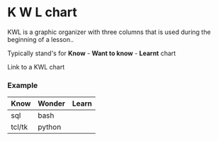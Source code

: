 # K W L chart

KWL is a graphic organizer with three columns that is used during the beginning of a lesson..

Typically stand's for **Know** - **Want to know** - **Learnt** chart

Link to a KWL chart 

### Example


| Know  | Wonder  | Learn  |
|-------|---------------|--------|
|  sql  | bash          |        |
|  tcl/tk | python     |         |

